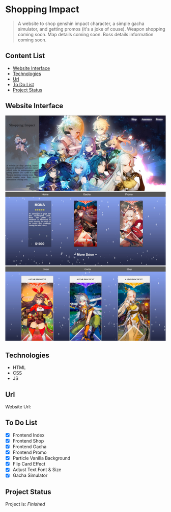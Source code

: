 # Shopping Impact
> A website to shop genshin impact character, a simple gacha simulator, and getting promos (it's a joke of couse). Weapon shopping coming soon. Map details coming soon. Boss details information coming soon.

## Content List
* [Website Interface](#website-interface)
* [Technologies](#technologies)
* [Url](#url)
* [To Do List](#to-do-list)
* [Project Status](#project-status)


## Website Interface
![index](./img/main.jpg)
![shop](./img/shop.jpg)
![promo](./img/promo.jpg)

## Technologies
* HTML
* CSS
* JS

## Url
Website Url:

## To Do List
- [x] Frontend Index
- [x] Frontend Shop
- [x] Frontend Gacha
- [x] Frontend Promo
- [x] Particle Vanilla Background
- [x] Flip Card Effect
- [x] Adjust Text Font & Size
- [x] Gacha Simulator

## Project Status
Project is: _Finished_
